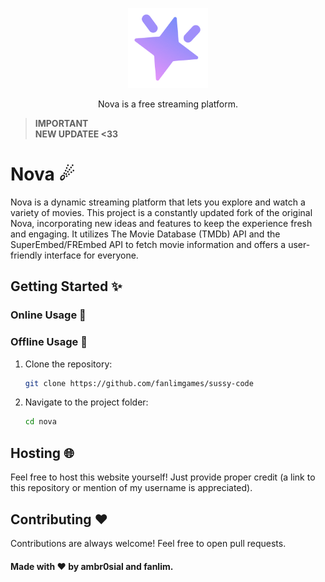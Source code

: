 
<p align="center">
  <a href="https://github.com/ambr0sial/nova"><img src="logo.png" alt="Nova" width="128" /></a>
</p>
<p align="center">
  Nova is a free streaming platform.
</p>

> **IMPORTANT**  
> **NEW UPDATEE <33**

# Nova ☄

Nova is a dynamic streaming platform that lets you explore and watch a variety of movies. This project is a constantly updated fork of the original Nova, incorporating new ideas and features to keep the experience fresh and engaging. It utilizes The Movie Database (TMDb) API and the SuperEmbed/FREmbed API to fetch movie information and offers a user-friendly interface for everyone.

## Getting Started ✨

### Online Usage 🎉


### Offline Usage 💾

1. Clone the repository:

   ```bash
   git clone https://github.com/fanlimgames/sussy-code
   ```

2. Navigate to the project folder:

   ```bash
   cd nova
   ```




## Hosting 🌐

Feel free to host this website yourself! Just provide proper credit (a link to this repository or mention of my username is appreciated).

## Contributing ❤

Contributions are always welcome! Feel free to open pull requests.

#### Made with ❤ by ambr0sial and fanlim.
